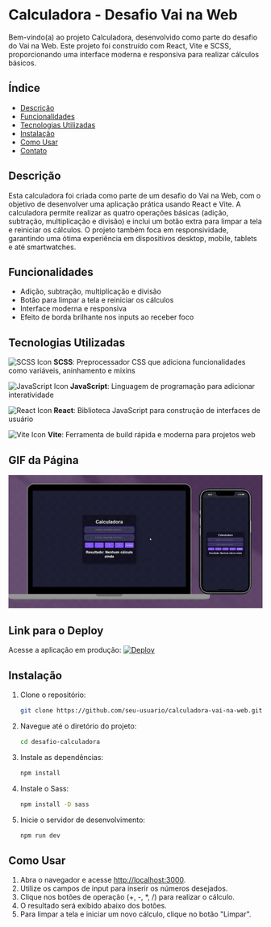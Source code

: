 # Calculadora - Desafio Vai na Web

Bem-vindo(a) ao projeto Calculadora, desenvolvido como parte do desafio do Vai na Web. Este projeto foi construído com React, Vite e SCSS, proporcionando uma interface moderna e responsiva para realizar cálculos básicos.

## Índice

- [Descrição](#Descrição)
- [Funcionalidades](#Funcionalidades)
- [Tecnologias Utilizadas](#Tecnologias-utilizadas)
- [Instalação](#Instalação)
- [Como Usar](#Como-usar)
- [Contato](#Contato)

## Descrição

Esta calculadora foi criada como parte de um desafio do Vai na Web, com o objetivo de desenvolver uma aplicação prática usando React e Vite. A calculadora permite realizar as quatro operações básicas (adição, subtração, multiplicação e divisão) e inclui um botão extra para limpar a tela e reiniciar os cálculos. O projeto também foca em responsividade, garantindo uma ótima experiência em dispositivos desktop, mobile, tablets e até smartwatches.

## Funcionalidades

- Adição, subtração, multiplicação e divisão
- Botão para limpar a tela e reiniciar os cálculos
- Interface moderna e responsiva
- Efeito de borda brilhante nos inputs ao receber foco


## Tecnologias Utilizadas

![SCSS Icon](https://img.icons8.com/color/48/000000/sass.png) **SCSS**: Preprocessador CSS que adiciona funcionalidades como variáveis, aninhamento e mixins

![JavaScript Icon](https://img.icons8.com/color/48/000000/javascript.png) **JavaScript**: Linguagem de programação para adicionar interatividade

![React Icon](https://img.icons8.com/color/48/000000/react-native.png) **React**: Biblioteca JavaScript para construção de interfaces de usuário

![Vite Icon](https://img.icons8.com/color/48/000000/vite.png) **Vite**: Ferramenta de build rápida e moderna para projetos web

## GIF da Página

![GIF da Página](calculadora.gif)

## Link para o Deploy

Acesse a aplicação em produção: [![Deploy](https://img.shields.io/badge/Deploy-Click%20Here-7c4dff?style=for-the-badge)](https://desafio-calculadora-eta.vercel.app/)


## Instalação

1. Clone o repositório:
   ```bash
   git clone https://github.com/seu-usuario/calculadora-vai-na-web.git
2. Navegue até o diretório do projeto:
   ```bash
   cd desafio-calculadora
3. Instale as dependências:
   ```bash
   npm install
4. Instale o Sass:
   ```bash
   npm install -D sass
5. Inicie o servidor de desenvolvimento:
   ```bash
   npm run dev
## Como Usar

1. Abra o navegador e acesse [http://localhost:3000](http://localhost:3000).
2. Utilize os campos de input para inserir os números desejados.
3. Clique nos botões de operação (+, -, *, /) para realizar o cálculo.
4. O resultado será exibido abaixo dos botões.
5. Para limpar a tela e iniciar um novo cálculo, clique no botão "Limpar".

